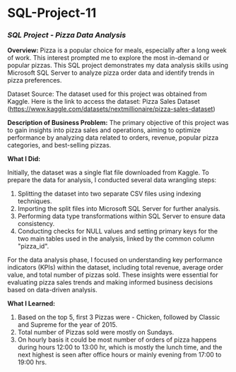 # SQL-Project-11
### *SQL Project - Pizza Data Analysis*

**Overview:**
Pizza is a popular choice for meals, especially after a long week of work. This interest prompted me to explore the most in-demand or popular pizzas. This SQL project demonstrates my data analysis skills using Microsoft SQL Server to analyze pizza order data and identify trends in pizza preferences.

Dataset Source:
The dataset used for this project was obtained from Kaggle. Here is the link to access the dataset: Pizza Sales Dataset (https://www.kaggle.com/datasets/nextmillionaire/pizza-sales-dataset)


**Description of Business Problem:**
The primary objective of this project was to gain insights into pizza sales and operations, aiming to optimize performance by analyzing data related to orders, revenue, popular pizza categories, and best-selling pizzas.


**What I Did:**

Initially, the dataset was a single flat file downloaded from Kaggle. To prepare the data for analysis, I conducted several data wrangling steps:

1.  Splitting the dataset into two separate CSV files using indexing techniques.
2.  Importing the split files into Microsoft SQL Server for further analysis.
3.  Performing data type transformations within SQL Server to ensure data consistency.
4.  Conducting checks for NULL values and setting primary keys for the two main tables used in the analysis, linked by the common column "pizza_id".

For the data analysis phase, I focused on understanding key performance indicators (KPIs) within the dataset, including total revenue, average order value, and total number of pizzas sold. These insights were essential for evaluating pizza sales trends and making informed business decisions based on data-driven analysis.


**​What I Learned:**

1.  Based on the top 5, first 3 Pizzas were - Chicken, followed by Classic and Supreme for the year of 2015.
2.  Total number of Pizzas sold were mostly on Sundays.
3.  On hourly basis it could be most number of orders of pizza happens during hours 12:00 to 13:00 hr, which is mostly the lunch time, and the next highest is seen after          office hours or mainly evening from 17:00 to 19:00 hrs.
​
